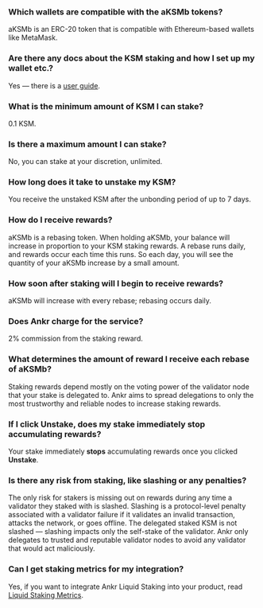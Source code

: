 ### Which wallets are compatible with the aKSMb tokens?

aKSMb is an ERC-20 token that is compatible with Ethereum-based wallets like MetaMask.


### Are there any docs about the KSM staking and how I set up my wallet etc.?

Yes — there is a [user guide](/staking/liquid-staking/ksm/stake).


### What is the minimum amount of KSM I can stake?
 
0.1 KSM.


### Is there a maximum amount I can stake?

No, you can stake at your discretion, unlimited.  


### How long does it take to unstake my KSM?

You receive the unstaked KSM after the unbonding period of up to 7 days.


### How do I receive rewards? 

aKSMb is a rebasing token. When holding aKSMb, your balance will increase in proportion to your KSM staking rewards. 
A rebase runs daily, and rewards occur each time this runs. 
So each day, you will see the quantity of your aKSMb increase by a small amount. 


### How soon after staking will I begin to receive rewards?

aKSMb will increase with every rebase; rebasing occurs daily. 


### Does Ankr charge for the service?

2% commission from the staking reward. 


### What determines the amount of reward I receive each rebase of aKSMb?

Staking rewards depend mostly on the voting power of the validator node that your stake is delegated to.
Ankr aims to spread delegations to only the most trustworthy and reliable nodes to increase staking rewards.

 
### If I click **Unstake**, does my stake immediately stop accumulating rewards?

Your stake immediately **stops** accumulating rewards once you clicked **Unstake**.


### Is there any risk from staking, like slashing or any penalties?

The only risk for stakers is missing out on rewards during any time a validator they staked with is slashed. 
Slashing is a protocol-level penalty associated with a validator failure if it validates an invalid transaction, attacks the network, or goes offline. 
The delegated staked KSM is not slashed — slashing impacts only the self-stake of the validator. 
Ankr only delegates to trusted and reputable validator nodes to avoid any validator that would act maliciously.

### Can I get staking metrics for my integration?

Yes, if you want to integrate Ankr Liquid Staking into your product, read [Liquid Staking Metrics](/staking/for-integrators/restful-api/staking-metrics/).